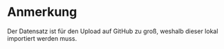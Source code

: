 # Anmerkung

Der Datensatz ist für den Upload auf GitHub zu groß, weshalb dieser lokal importiert werden muss.
